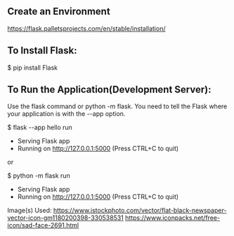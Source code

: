 ## Create an Environment

https://flask.palletsprojects.com/en/stable/installation/


## To Install Flask:

$ pip install Flask


## To Run the Application(Development Server):

Use the flask command or python -m flask. You need to tell the Flask where your application is with the --app option.

$ flask --app hello run
 * Serving Flask app
 * Running on http://127.0.0.1:5000 (Press CTRL+C to quit)

or 

$ python -m flask run
 * Serving Flask app 
 * Running on http://127.0.0.1:5000 (Press CTRL+C to quit)



Image(s) Used: 
https://www.istockphoto.com/vector/flat-black-newspaper-vector-icon-gm1180200398-330538531
https://www.iconpacks.net/free-icon/sad-face-2691.html

